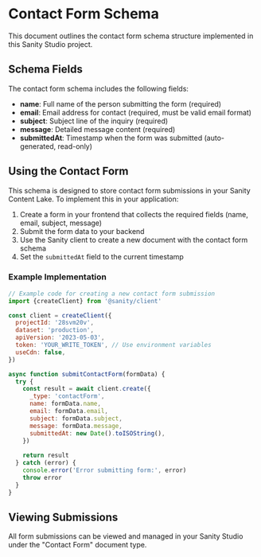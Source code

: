 # Contact Form Schema

This document outlines the contact form schema structure implemented in this Sanity Studio project.

## Schema Fields

The contact form schema includes the following fields:

- **name**: Full name of the person submitting the form (required)
- **email**: Email address for contact (required, must be valid email format)
- **subject**: Subject line of the inquiry (required)
- **message**: Detailed message content (required)
- **submittedAt**: Timestamp when the form was submitted (auto-generated, read-only)

## Using the Contact Form

This schema is designed to store contact form submissions in your Sanity Content Lake. To implement this in your application:

1. Create a form in your frontend that collects the required fields (name, email, subject, message)
2. Submit the form data to your backend
3. Use the Sanity client to create a new document with the contact form schema
4. Set the `submittedAt` field to the current timestamp

### Example Implementation

```javascript
// Example code for creating a new contact form submission
import {createClient} from '@sanity/client'

const client = createClient({
  projectId: '28svm20v',
  dataset: 'production',
  apiVersion: '2023-05-03',
  token: 'YOUR_WRITE_TOKEN', // Use environment variables
  useCdn: false,
})

async function submitContactForm(formData) {
  try {
    const result = await client.create({
      _type: 'contactForm',
      name: formData.name,
      email: formData.email,
      subject: formData.subject,
      message: formData.message,
      submittedAt: new Date().toISOString(),
    })
    
    return result
  } catch (error) {
    console.error('Error submitting form:', error)
    throw error
  }
}
```

## Viewing Submissions

All form submissions can be viewed and managed in your Sanity Studio under the "Contact Form" document type. 